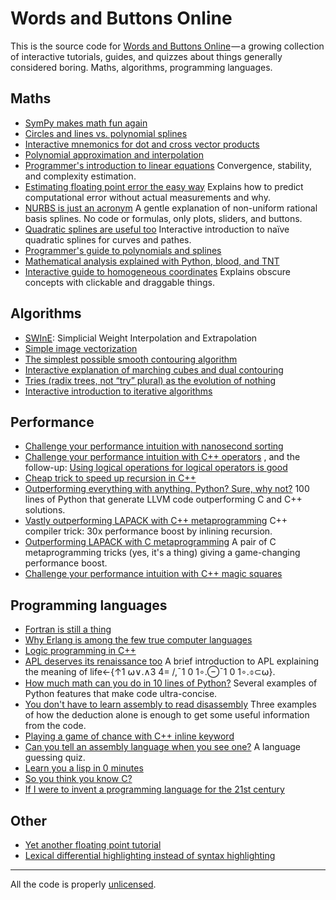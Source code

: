 # Words and Buttons Online

This is the source code for [Words and Buttons Online](https://wordsandbuttons.online/) — a growing collection of interactive tutorials, guides, and quizzes about things generally considered boring. Maths, algorithms, programming languages.

## Maths
- [SymPy makes math fun again](https://wordsandbuttons.online/sympy_makes_math_fun_again.html) 
- [Circles and lines vs. polynomial splines](https://wordsandbuttons.online/circles_and_lines_vs_polynomial_splines.html) 
- [Interactive mnemonics for dot and cross vector products](https://wordsandbuttons.online/interactive_mnemonics_for_dot_and_cross_vector_products.html) 
- [Polynomial approximation and interpolation](https://wordsandbuttons.online/polynomial_approximation_and_interpolation.html) 
- [Programmer's introduction to linear equations](https://wordsandbuttons.online/programmers_introduction_to_linear_equations.html) Convergence, stability, and complexity estimation.
- [Estimating floating point error the easy way](https://wordsandbuttons.online/estimating_floating_point_error_the_easy_way.html) Explains how to predict computational error without actual measurements and why.
- [NURBS is just an acronym](https://wordsandbuttons.online/nurbs_is_just_an_acronym.html) A gentle explanation of non-uniform rational basis splines. No code or formulas, only plots, sliders, and buttons.
- [Quadratic splines are useful too](https://wordsandbuttons.online/quadratic_splines_are_useful_too.html) Interactive introduction to naïve quadratic splines for curves and pathes.
- [Programmer's guide to&nbsp;polynomials and&nbsp;splines](https://wordsandbuttons.online/programmers_guide_to_polynomials_and_splines.html) 
- [Mathematical analysis explained with&nbsp;Python, blood, and&nbsp;TNT](https://wordsandbuttons.online/mathematical_analysis_explained_with_python_blood_and_tnt.html) 
- [Interactive guide to&nbsp;homogeneous coordinates](https://wordsandbuttons.online/interactive_guide_to_homogeneous_coordinates.html) Explains obscure concepts with clickable and draggable things.

## Algorithms
- [SWInE](https://wordsandbuttons.online/swine_simplicial_weight_interpolation_and_extrapolation.html): Simplicial Weight Interpolation and Extrapolation
- [Simple image vectorization](https://wordsandbuttons.online/simple_image_vectorization.html) 
- [The simplest possible smooth contouring algorithm](https://wordsandbuttons.online/the_simplest_possible_smooth_contouring_algorithm.html) 
- [Interactive explanation of&nbsp;marching cubes and dual contouring](https://wordsandbuttons.online/interactive_explanation_of_marching_cubes_and_dual_contouring.html) 
- [Tries (radix trees, not “try” plural) as the evolution of&nbsp;nothing](https://wordsandbuttons.online/tries_as_the_evolution_of_nothing.html) 
- [Interactive introduction to&nbsp;iterative algorithms](https://wordsandbuttons.online/interactive_introduction_to_iterative_algorithms.html) 

## Performance
- [Challenge your performance intuition with nanosecond sorting](https://wordsandbuttons.online/challenge_your_performance_intuition_with_nanosecond_sorting.html) 
- [Challenge your performance intuition with C++ operators](https://wordsandbuttons.online/challenge_your_performance_intuition_with_cpp_operators.html) , and the follow-up: [Using logical operations for logical operators is good](https://wordsandbuttons.online/using_logical_operators_for_logical_operations_is_good.html)
- [Cheap trick to speed up recursion in C++](https://wordsandbuttons.online/cheap_trick_to_speed_up_recursion_in_cpp.html) 
- [Outperforming everything with anything. Python? Sure, why&nbsp;not?](https://wordsandbuttons.online/outperforming_everything_with_anything.html) 100 lines of Python that generate LLVM code outperforming C and C++ solutions.
- [Vastly outperforming LAPACK with C++ metaprogramming](https://wordsandbuttons.online/vastly_outperforming_lapack_with_cpp_metaprogramming.html) C++ compiler trick: 30x performance boost by inlining recursion.
- [Outperforming LAPACK with C metaprogramming](https://wordsandbuttons.online/outperforming_lapack_with_c_metaprogramming.html) A pair of C metaprogramming tricks (yes, it's a thing) giving a game-changing performance boost.
- [Challenge your performance intuition with C++ magic squares](https://wordsandbuttons.online/challenge_your_performance_intuition_with_cpp_magic_squares.html) 

## Programming languages
- [Fortran is still a thing](https://wordsandbuttons.online/fortran_is_still_a_thing.html) 
- [Why Erlang is among the few true computer languages](https://wordsandbuttons.online/why_erlang_is_among_the_few_true_computer_languages.html) 
- [Logic programming in C++](https://wordsandbuttons.online/logic_programming_in_cpp.html) 
- [APL deserves its renaissance too](https://wordsandbuttons.online/apl_deserves_its_renaissance_too.html) A brief introduction to APL explaining the meaning of life←{↑1 ⍵∨.∧3 4= /,¯1 0 1∘.⊖¯1 0 1∘.⌽⊂⍵}.
- [How much math can you do in 10 lines of Python?](https://wordsandbuttons.online/how_much_math_can_you_do_in_10_lines_of_python.html) Several examples of Python features that make code ultra-concise.
- [You don't have to learn assembly to read disassembly](https://wordsandbuttons.online/you_dont_have_to_learn_assembly_to_read_disassembly.html) Three examples of how the deduction alone is enough to get some useful information from the code.
- [Playing a game of chance with C++ inline keyword](https://wordsandbuttons.online/playing_a_game_of_chance_with_cpp_inline_keyword.html) 
- [Can you tell an assembly language when you see one?](https://wordsandbuttons.online/can_you_tell_an_assembly_language_when_you_see_one.html) A language guessing quiz.
- [Learn you a&nbsp;lisp in&nbsp;0&nbsp;minutes](https://wordsandbuttons.online/learn_you_a_lisp_in_0_minutes.html) 
- [So&nbsp;you think you know&nbsp;C?](https://wordsandbuttons.online/so_you_think_you_know_c.html) 
- [If I were to invent a programming language for the 21st century](https://wordsandbuttons.online/if_i_were_to_invent_a_programming_language_for_the_21st_century.html) 

## Other
- [Yet another floating point tutorial](https://wordsandbuttons.online/yet_another_floating_point_tutorial.html) 
- [Lexical differential highlighting instead of syntax highlighting](https://wordsandbuttons.online/lexical_differential_highlighting_instead_of_syntax_highlighting.html) 


---

All the code is properly <a href="http://unlicense.org/">unlicensed</a>. 
